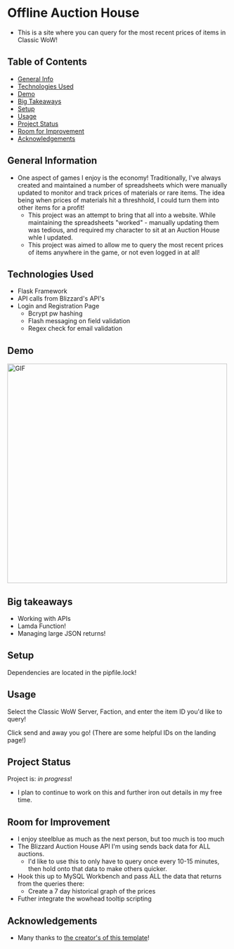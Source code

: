 # Offline Auction House
  - This is a site where you can query for the most recent prices of items in Classic WoW!


## Table of Contents
* [General Info](#general-information)
* [Technologies Used](#technologies-used)
* [Demo](#Demo)
* [Big Takeaways](#big-takeaways)
* [Setup](#setup)
* [Usage](#usage)
* [Project Status](#project-status)
* [Room for Improvement](#room-for-improvement)
* [Acknowledgements](#acknowledgements)


## General Information
- One aspect of games I enjoy is the economy! Traditionally, I've always created and maintained a number of spreadsheets which were manually updated to monitor and track prices of materials or rare items. The idea being when prices of materials hit a threshhold, I could turn them into other items for a profit!
  -  This project was an attempt to bring that all into a website. While maintaining the spreadsheets "worked" - manually updating them was tedious, and required my character to sit at an Auction House whle I updated.
  -  This project was aimed to allow me to query the most recent prices of items anywhere in the game, or not even logged in at all!

## Technologies Used
  - Flask Framework
  - API calls from Blizzard's API's
  - Login and Registration Page
    - Bcrypt pw hashing
    - Flash messaging on field validation
    - Regex check for email validation
 
## Demo

<img alt="GIF" height="500px" width="500px" src="./offline_auction_hosue_demo.gif"/>

## Big takeaways
- Working with APIs
- Lamda Function!
- Managing large JSON returns!


## Setup
Dependencies are located in the pipfile.lock!


## Usage
Select the Classic WoW Server, Faction, and enter the item ID you'd like to query!

Click send and away you go!
(There are some helpful IDs on the landing page!)


## Project Status
Project is: _in progress_! 
  - I plan to continue to work on this and further iron out details in my free time.


## Room for Improvement
  - I enjoy steelblue as much as the next person, but too much is too much
  - The Blizzard Auction House API I'm using sends back data for ALL auctions. 
    - I'd like to use this to only have to query once every 10-15 minutes, then hold onto that data to make others quicker.
  - Hook this up to MySQL Workbench and pass ALL the data that returns from the queries there:
    - Create a 7 day historical graph of the prices
  - Futher integrate the wowhead tooltip scripting

## Acknowledgements
- Many thanks to [the creator's of this template](https://github.com/ritaly/README-cheatsheet/blob/master/README.md)!
